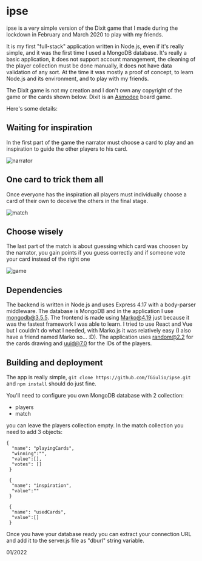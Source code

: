 # ipse
ipse is a very simple version of the Dixit game that I made during the lockdown in February and March 2020 to play with my friends.

It is my first "full-stack" application written in Node.js, even if it's really simple, and it was the first time I used a MongoDB database. It's really a basic application, it does not support account management, the cleaning of the player collection must be done manually, it does not have data validation of any sort. At the time it was mostly a proof of concept, to learn Node.js and its environment, and to play with my friends.

The Dixit game is not my creation and I don't own any copyright of the game or the cards shown below. Dixit is an [Asmodee](https://www.asmodee.com) board game.

Here's some details:

## Waiting for inspiration
In the first part of the game the narrator must choose a card to play and an inspiration to guide the other players to his card.

![narrator](https://i.ibb.co/3RcY1YR/ipse-narratore-small.png)

## One card to trick them all

Once everyone has the inspiration all players must individually choose a card of their own to deceive the others in the final stage.

![match](https://i.ibb.co/fk7jGMz/ipse-match-small.png)

## Choose wisely

The last part of the match is about guessing which card was choosen by the narrator, you gain points if you guess correctly and if someone vote your card instead of the right one

![game](https://i.ibb.co/W5JnyY5/ipse-game-small.png)

## Dependencies
The backend is written in Node.js and uses Express 4.17 with a body-parser middleware. The database is MongoDB and in the application I use mongodb@3.5.5. The frontend is made using Marko@4.19 just because it was the fastest framework I was able to learn. I tried to use React and Vue but I couldn't do what I needed, with Marko.js it was relatively easy (I also have a friend named Marko so... :D). The application uses random@2.2 for the cards drawing and uuid@7.0 for the IDs of the players.

## Building and deployment

The app is really simple,
```git clone https://github.com/TGiulio/ipse.git```
and
```npm install```
should do just fine.

You'll need to configure you own MongoDB database with 2 collection:
- players
- match

you can leave the players collection empty. In the match collection you need to add 3 objects:

```
{
  "name": "playingCards",
  "winning":"",
  "value":[],
  "votes": []
 }
  
 {
  "name": "inspiration",
  "value":""
 }
  
 {
  "name": "usedCards",
  "value":[]
 }
 ```
  
Once you have your database ready you can extract your connection URL and add it to the server.js file as "dburl" string variable.

01/2022
